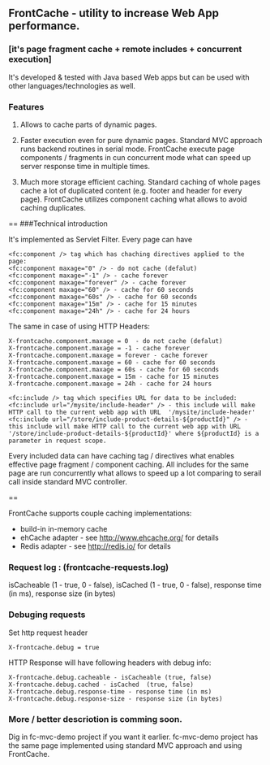 
## FrontCache - utility to increase Web App performance.

### [it's page fragment cache + remote includes + concurrent execution]

It's developed & tested with Java based Web apps but can be used with other languages/technologies as well. 

### Features

1. Allows to cache parts of dynamic pages.

2. Faster execution even for pure dynamic pages.
   Standard MVC approach runs backend routines in serial mode.
   FrontCache execute page components / fragments in cun concurrent mode what can speed up server response time in multiple times.
   
3. Much more storage efficient caching. 
   Standard caching of whole pages cache a lot of duplicated content (e.g. footer and header for every page).
   FrontCache utilizes component caching what allows to avoid caching duplicates. 

==
###Technical introduction

It's implemented as Servlet Filter.
Every page can have 
```
<fc:component /> tag which has chaching directives applied to the page:
<fc:component maxage="0" /> - do not cache (defalut)
<fc:component maxage="-1" /> - cache forever
<fc:component maxage="forever" /> - cache forever
<fc:component maxage="60" /> - cache for 60 seconds
<fc:component maxage="60s" /> - cache for 60 seconds
<fc:component maxage="15m" /> - cache for 15 minutes
<fc:component maxage="24h" /> - cache for 24 hours
```
The same in case of using HTTP Headers:
```
X-frontcache.component.maxage = 0  - do not cache (defalut)
X-frontcache.component.maxage = -1 - cache forever
X-frontcache.component.maxage = forever - cache forever
X-frontcache.component.maxage = 60 - cache for 60 seconds
X-frontcache.component.maxage = 60s - cache for 60 seconds
X-frontcache.component.maxage = 15m - cache for 15 minutes
X-frontcache.component.maxage = 24h - cache for 24 hours
```

```
<fc:include /> tag which specifies URL for data to be included:
<fc:include url="/mysite/include-header" /> - this include will make HTTP call to the current webb app with URL  '/mysite/include-header'
<fc:include url="/store/include-product-details-${productId}" /> - this include will make HTTP call to the current web app with URL '/store/include-product-details-${productId}' where ${productId} is a parameter in request scope.
```

Every included data can have caching tag / directives what enables effective page fragment / component caching.
All includes for the same page are run concurrently what allows to speed up a lot comparing to serail call inside standard MVC controller.

==

FrontCache supports couple caching implementations:
- build-in in-memory cache 
- ehCache adapter - see http://www.ehcache.org/ for details
- Redis adapter - see http://redis.io/ for details
 

### Request log : (frontcache-requests.log)
 isCacheable (1 - true, 0 - false), isCached  (1 - true, 0 - false), response time (in ms), response size (in bytes)
 
### Debuging requests 
Set http request header 
```
X-frontcache.debug = true
```
HTTP Response will have following headers with debug info:

```
X-frontcache.debug.cacheable - isCacheable (true, false)
X-frontcache.debug.cached - isCached  (true, false)
X-frontcache.debug.response-time - response time (in ms)
X-frontcache.debug.response-size - response size (in bytes)
```

 
### More / better descriotion is comming soon. 
Dig in fc-mvc-demo project if you want it earlier. fc-mvc-demo project has the same page implemented using standard MVC approach and using FrontCache.
